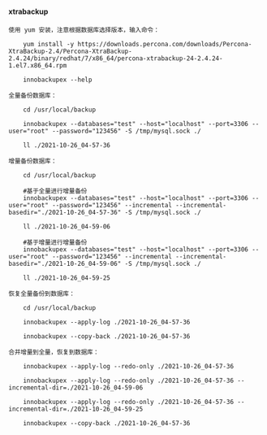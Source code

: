 
#### xtrabackup
	
	使用 yum 安装，注意根据数据库选择版本，输入命令：
		
		yum install -y https://downloads.percona.com/downloads/Percona-XtraBackup-2.4/Percona-XtraBackup-2.4.24/binary/redhat/7/x86_64/percona-xtrabackup-24-2.4.24-1.el7.x86_64.rpm
	
		innobackupex --help
		
	全量备份数据库：
		
		cd /usr/local/backup
		
		innobackupex --databases="test" --host="localhost" --port=3306 --user="root" --password="123456" -S /tmp/mysql.sock ./
		
		ll ./2021-10-26_04-57-36
		
	增量备份数据库：
		
		cd /usr/local/backup
		
		#基于全量进行增量备份
		innobackupex --databases="test" --host="localhost" --port=3306 --user="root" --password="123456" --incremental --incremental-basedir="./2021-10-26_04-57-36" -S /tmp/mysql.sock ./
		
		ll ./2021-10-26_04-59-06
		
		#基于增量进行增量备份
		innobackupex --databases="test" --host="localhost" --port=3306 --user="root" --password="123456" --incremental --incremental-basedir="./2021-10-26_04-59-06" -S /tmp/mysql.sock ./
		
		ll ./2021-10-26_04-59-25
	
	恢复全量备份到数据库：
	
		cd /usr/local/backup
		
		innobackupex --apply-log ./2021-10-26_04-57-36
		
		innobackupex --copy-back ./2021-10-26_04-57-36
	
	合并增量到全量，恢复到数据库：
		
		innobackupex --apply-log --redo-only ./2021-10-26_04-57-36
		
		innobackupex --apply-log --redo-only ./2021-10-26_04-57-36 --incremental-dir=./2021-10-26_04-59-06
		
		innobackupex --apply-log --redo-only ./2021-10-26_04-57-36 --incremental-dir=./2021-10-26_04-59-25
		
		innobackupex --copy-back ./2021-10-26_04-57-36


